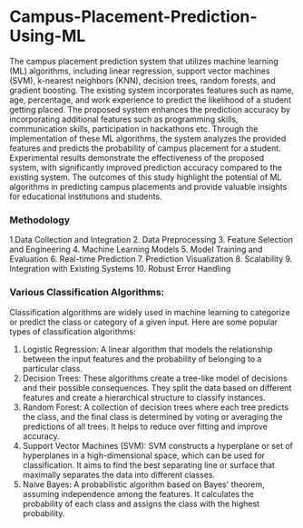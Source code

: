 # Campus-Placement-Prediction-Using-ML
The campus placement prediction system that utilizes machine learning (ML) algorithms, 
including linear regression, support vector machines (SVM), k-nearest neighbors (KNN), 
decision trees, random forests, and gradient boosting. The existing system incorporates features 
such as name, age, percentage, and work experience to predict the likelihood of a student getting 
placed. The proposed system enhances the prediction accuracy by incorporating additional 
features such as programming skills, communication skills, participation in hackathons etc. 
Through the implementation of these ML algorithms, the system analyzes the provided features 
and predicts the probability of campus placement for a student. Experimental results demonstrate 
the effectiveness of the proposed system, with significantly improved prediction accuracy 
compared to the existing system. The outcomes of this study highlight the potential of ML 
algorithms in predicting campus placements and provide valuable insights for educational 
institutions and students.

### Methodology
1.Data Collection and Integration 
2. Data Preprocessing 
3. Feature Selection and Engineering 
4. Machine Learning Models 
5. Model Training and Evaluation 
6. Real-time Prediction 
7. Prediction Visualization 
8. Scalability 
9. Integration with Existing Systems 
10. Robust Error Handling 

### Various Classification Algorithms: 
Classification algorithms are widely used in machine learning to categorize or predict the class or 
category of a given input. Here are some popular types of classification algorithms: 
1. Logistic Regression: A linear algorithm that models the relationship between the input 
features and the probability of belonging to a particular class. 
2. Decision Trees: These algorithms create a tree-like model of decisions and their possible 
consequences. They split the data based on different features and create a hierarchical 
structure to classify instances. 
3. Random Forest: A collection of decision trees where each tree predicts the class, and the 
final class is determined by voting or averaging the predictions of all trees. It helps to 
reduce over fitting and improve accuracy. 
4. Support Vector Machines (SVM): SVM constructs a hyperplane or set of hyperplanes 
in a high-dimensional space, which can be used for classification. It aims to find the best 
separating line or surface that maximally separates the data into different classes. 
5. Naive Bayes: A probabilistic algorithm based on Bayes' theorem, assuming 
independence among the features. It calculates the probability of each class and assigns 
the class with the highest probability.
